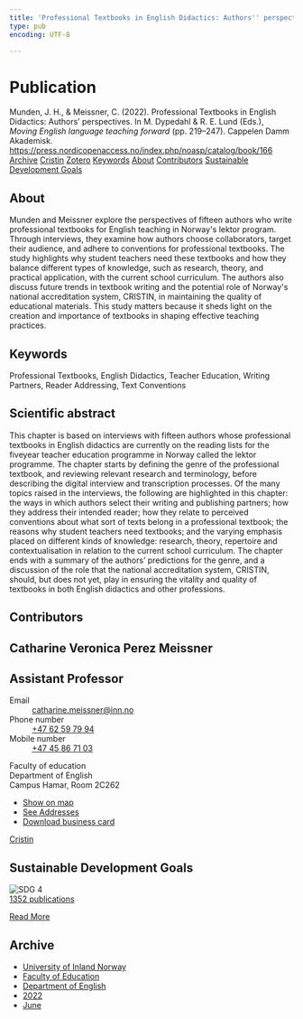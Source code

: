```yaml
---
title: 'Professional Textbooks in English Didactics: Authors'' perspectives'
type: pub
encoding: UTF-8

---
```

<h1>Publication</h1>
<article id="csl-bib-container-WB334466" class="csl-bib-container">
  <div class="csl-bib-body"> <div class="csl-entry">Munden, J. H., &#38; Meissner, C. (2022). Professional Textbooks in English Didactics: Authors’ perspectives. In M. Dypedahl &#38; R. E. Lund (Eds.), <i>Moving English language teaching forward</i> (pp. 219–247). Cappelen Damm Akademisk. <a href="https://press.nordicopenaccess.no/index.php/noasp/catalog/book/166">https://press.nordicopenaccess.no/index.php/noasp/catalog/book/166</a></div> </div>
  <div class="csl-bib-buttons">
    <a href="#taxonomy-article-WB334466" alt="archive" class="csl-bib-button">Archive</a>
    <a href="https://app.cristin.no/results/show.jsf?id=2031749" alt="Cristin" class="csl-bib-button">Cristin</a>
    <a href="http://zotero.org/groups/5881554/items/WB334466" alt="Zotero" class="csl-bib-button">Zotero</a>
    <a href="#keywords-article-WB334466" alt="keywords" class="csl-bib-button">Keywords</a>
    <a href="#about-article-WB334466" alt="about_pub" class="csl-bib-button">About</a>
    <a href="#contributors-article-WB334466" alt="contributors" class="csl-bib-button">Contributors</a>
    <a href="#sdg-article-WB334466" alt="sdg" class="csl-bib-button">Sustainable Development Goals</a>
  </div>
  <div id="csl-bib-meta-container-WB334466"></div>
</article>
<div id="csl-bib-meta-WB334466" class="csl-bib-meta">
  <article id="about-article-WB334466" class="about_pub-article">
    <h1>About</h1>
    Munden and Meissner explore the perspectives of fifteen authors who write professional textbooks for English teaching in Norway's lektor program. Through interviews, they examine how authors choose collaborators, target their audience, and adhere to conventions for professional textbooks. The study highlights why student teachers need these textbooks and how they balance different types of knowledge, such as research, theory, and practical application, with the current school curriculum. The authors also discuss future trends in textbook writing and the potential role of Norway's national accreditation system, CRISTIN, in maintaining the quality of educational materials. This study matters because it sheds light on the creation and importance of textbooks in shaping effective teaching practices.
  </article>
  <article id="keywords-article-WB334466" class="keywords-article">
    <h1>Keywords</h1>
    Professional Textbooks, English Didactics, Teacher Education, Writing Partners, Reader Addressing, Text Conventions
  </article>
  <article id="abstract-article-WB334466" class="abstract-article">
    <h1>Scientific abstract</h1>
    This chapter is based on interviews with fifteen authors whose professional textbooks in English didactics are currently on the reading lists for the fiveyear teacher education programme in Norway called the lektor programme. The 
chapter starts by defining the genre of the professional textbook, and reviewing 
relevant research and terminology, before describing the digital interview and transcription processes. Of the many topics raised in the interviews, the following are 
highlighted in this chapter: the ways in which authors select their writing and publishing partners; how they address their intended reader; how they relate to perceived conventions about what sort of texts belong in a professional textbook; the 
reasons why student teachers need textbooks; and the varying emphasis placed on 
different kinds of knowledge: research, theory, repertoire and contextualisation in 
relation to the current school curriculum. The chapter ends with a summary of the 
authors’ predictions for the genre, and a discussion of the role that the national 
accreditation system, CRISTIN, should, but does not yet, play in ensuring the vitality and quality of textbooks in both English didactics and other professions.
  </article>
  <article id="contributors-article-WB334466" class="contributors-article">
    <h1>Contributors</h1>
    <div class="personas"> <div class="vrtx-hinn-person-card"> <div class="photo"> <i class="lar la-user-circle missing-person"></i> </div> <div class="info"> <hgroup><h1>Catharine Veronica Perez Meissner</h1> <h2>Assistant Professor</h2> </hgroup><dl> <dt>Email</dt> <dd> <a href="mailto:catharine.meissner@inn.no">catharine.meissner@inn.no</a> </dd> <dt>Phone number</dt> <dd><a href="tel:+4762597994"> +47 62 59 79 94 </a></dd> <dt>Mobile number</dt> <dd><a href="tel:+4745867103"> +47 45 86 71 03 </a></dd> </dl> <p> Faculty of education<br> Department of English<br> Campus Hamar, Room 2C262 </p> <ul class="vrtx-hinn-links"> <li><a href="https://www.google.com/maps?q=60.79625,11.07386">Show on map</a></li> <li><a href="https://www.inn.no/english/find-an-employee/catharine-meissner.html#vrtx-hinn-addresses">See Addresses</a></li> <li><a href="https://www.inn.no/english/find-an-employee/catharine-meissner.html?vrtx=vcf">Download business card</a></li> </ul> </div> </div> <a href="https://app.cristin.no/persons/show.jsf?id=1361946" alt="Cristin URL" class="personas-cristin">Cristin</a> </div>
  </article>
  <article id="sdg-article-WB334466" class="sdg-article">
    <h1>Sustainable Development Goals</h1>
    <div class="sdg-container"><div id="sdg4" class="sdg">
        <img src="{{< params subfolder >}}images/sdg/sdg04_en.png" class="image" alt="SDG 4">
        <div class="sdg-overlay">
          <a href="/en/archive/?key=?sdg=4#archive" class="sdg-publication-count"><span>1352</span> publications</a>
          <p><a href="https://sdgs.un.org/goals/goal4" class="sdg-read-more">Read More</a></p>
        </div>
      </div></div>
  </article>
  <article id="taxonomy-article-WB334466" class="taxonomy-article">
    <h1>Archive</h1>
    <ul>
      <li>
        <a href="/en/archive/?key=3DCRN523">University of Inland Norway</a>
      </li>
      <li>
        <a href="/en/archive/?key=WYNZA47F">Faculty of Education</a>
      </li>
      <li>
        <a href="/en/archive/?key=THSB4HN9">Department of English</a>
      </li>
      <li>
        <a href="/en/archive/?key=XKUIVBV8">2022</a>
      </li>
      <li>
        <a href="/en/archive/?key=EITLDUB6">June</a>
      </li>
    </ul>
  </article>
</div>
